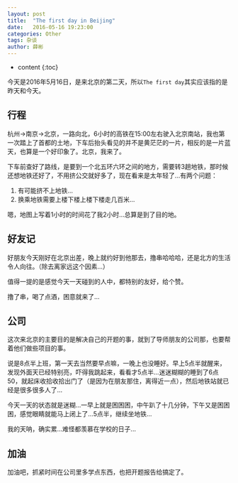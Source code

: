 ```yaml
---
layout: post
title:  "The first day in Beijing"
date:   2016-05-16 19:23:00
categories: Other
tags: 杂谈
author: 薛彬
---
```


* content
{:toc}

今天是2016年5月16日，是来北京的第二天，所以`The first day`其实应该指的是昨天和今天。




## 行程

杭州->南京->北京，一路向北，6小时的高铁在15:00左右驶入北京南站，我也第一次踏上了首都的土地，下车后抬头看见的并不是黄茫茫的一片，相反的是一片蓝天，也算是一个好印象了。北京，我来了。

下车前查好了路线，是要到一个北五环六环之间的地方，需要转3趟地铁，那时候还想地铁还好了，不用挤公交就好多了，现在看来是太年轻了...有两个问题：

1. 有可能挤不上地铁...
2. 换乘地铁需要上楼下楼上楼下楼走几百米...

嗯，地图上写着1小时的时间花了我2小时...总算是到了目的地。


## 好友记

好朋友今天刚好在北京出差，晚上就约好到他那去，撸串哈哈哈，还是北方的生活令人向往。（除去离家远这个因素...）

值得一提的是感觉今天一天碰到的人中，都特别的友好，给个赞。

撸了串，喝了点酒，困意就来了...

## 公司

这次来北京的主要目的是解决自己的开题的事，就到了导师朋友的公司那，也要帮着他们做些项目的事。

说是8点半上班，第一天去当然要早点嘛，一晚上也没睡好。早上5点半就醒来，发现外面天已经特别亮，吓得我跳起来，看看才5点半...迷迷糊糊的睡到了6点50，就起床收拾收拾出门了（是因为在朋友那住，离得近一点），然后地铁站就已经是很多很多人了...

今天一天的状态就是迷糊...一早上就是困困困，中午趴了十几分钟，下午又是困困困，感觉眼睛就能马上闭上了...5点半，继续坐地铁...

我的天呐，确实累...难怪都羡慕在学校的日子...

## 加油

加油吧，抓紧时间在公司里多学点东西，也把开题报告给搞定了。